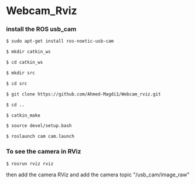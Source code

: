 # Webcam_Rviz


### install the ROS usb_cam
```bash
$ sudo apt-get install ros-noetic-usb-cam
```
```bash
$ mkdir catkin_ws

$ cd catkin_ws

$ mkdir src

$ cd src

$ git clone https://github.com/Ahmed-Magdi1/Webcam_rviz.git

$ cd ..

$ catkin_make

$ source devel/setup.bash 

$ roslaunch cam cam.launch 
```

### To see the camera in RViz
```bash
$ rosrun rviz rviz
```
then add the camera RViz and add the camera topic "/usb_cam/image_raw"


